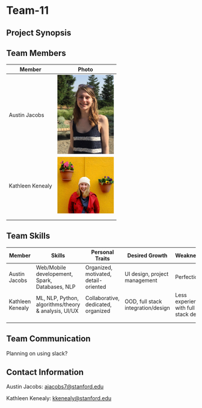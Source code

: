 # Team-11
<!--- Logo Image --->

## Project Synopsis 


## Team Members
| Member                | Photo                                         |
| --------------------- | --------------------------------------------- |
| Austin Jacobs         |  <img src="./images/austinjacobs.jpg" width="150"> |
| Kathleen Kenealy      |  <img src="./images/23275542_1472690689513643_4536135020035684231_o.jpg" width="150"> |
|                       |  |
|                       |  |

<!--- <img src="./images/filename.jpg" width="150"> --->

## Team Skills
| Member                | Skills                        | Personal Traits  | Desired Growth | Weaknesses |
| --------------------- | ----------------------------- | ---------------- | -------------- | ---------- |
| Austin Jacobs    | Web/Mobile developement, Spark, Databases, NLP | Organized, motivated, detail-oriented | UI design, project management | Perfectionist |
| Kathleen Kenealy | ML, NLP, Python, algorithms/theory & analysis, UI/UX | Collaborative, dedicated, organized | OOD, full stack integration/design | Less experienced with full stack design |
| | | | | |
| | | | |

## Team Communication

Planning on using slack?

## Contact Information

Austin Jacobs: ajacobs7@stanford.edu

Kathleen Kenealy: kkenealy@stanford.edu
